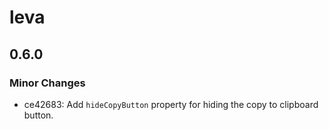 # leva

## 0.6.0
### Minor Changes

- ce42683: Add `hideCopyButton` property for hiding the copy to clipboard button.
